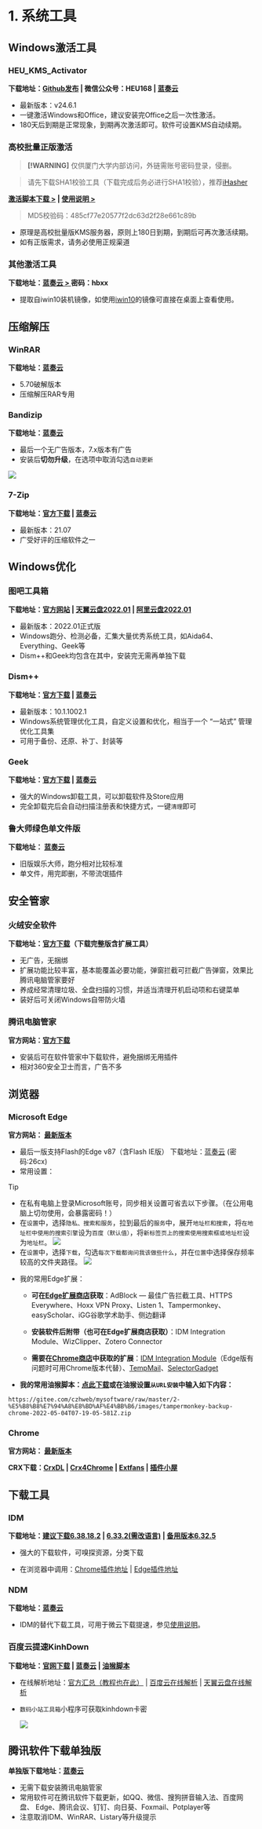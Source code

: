 # 1. 系统工具

## Windows激活工具

### HEU_KMS_Activator

**下载地址：[Github发布](https://github.com/zbezj/HEU_KMS_Activator/releases)  |  微信公众号：HEU168  |  [蓝奏云](https://czh0575.lanzouh.com/iEFPx048p6va)**

- 最新版本：v24.6.1
- 一键激活Windows和Office，建议安装完Office之后一次性激活。
- 180天后到期是正常现象，到期再次激活即可。软件可设置KMS自动续期。

### 高校批量正版激活
> **[!WARNING]**
> 仅供厦门大学内部访问，外链需账号密码登录，侵删。

> 请先下载SHA1校验工具（下载完成后务必进行SHA1校验），推荐[iHasher](https://czh0575.lanzoui.com/itwy8u7vzzi)

**[激活脚本下载 >](https://microsoft.xmu.edu.cn/assets/XMU.zip)    |    [使用说明 >](https://microsoft.xmu.edu.cn/windows.html)**

> MD5校验码：485cf77e20577f2dc63d2f28e661c89b

- 原理是高校批量版KMS服务器，原则上180日到期，到期后可再次激活续期。
- 如有正版需求，请务必使用正规渠道  

### 其他激活工具

**下载地址：[蓝奏云 > ](https://czh0575.lanzoui.com/b01iooasb)   密码：hbxx**

- 提取自iwin10装机镜像，如使用[iwin10](../1-系统镜像/1-2.html#iwin10)的镜像可直接在桌面上查看使用。


## 压缩解压

### WinRAR

**下载地址：[蓝奏云](https://czh0575.lanzoui.com/iw4Rhfpd7sd)**

- 5.70破解版本
- 压缩解压RAR专用

### Bandizip 

**下载地址：[蓝奏云](https://czh0575.lanzoui.com/ipuOKu85fve)**

- 最后一个无广告版本，7.x版本有广告
- 安装后**切勿升级**，在选项中取消勾选`自动更新`

![](images/2022-05-04-13-38-28.png)

### 7-Zip

**下载地址：[官方下载](https://www.7-zip.org/) | [蓝奏云](https://czh0575.lanzouh.com/ihTQ6049ws2b)**

- 最新版本：21.07
- 广受好评的压缩软件之一

## Windows优化

### 图吧工具箱

**下载地址：[官方网站](http://www.tbtool.cn/)  |  [天翼云盘2022.01](https://cloud.189.cn/web/share?code=2EnYrqIvmqea) | [阿里云盘2022.01](https://www.aliyundrive.com/s/bEfn86WQGq9)**

- 最新版本：2022.01正式版
- Windows跑分、检测必备，汇集大量优秀系统工具，如Aida64、Everything、Geek等
- Dism++和Geek均包含在其中，安装完无需再单独下载

### Dism++  
**下载地址：[官方下载](https://github.com/Chuyu-Team/Dism-Multi-language/releases)  |  [蓝奏云](https://czh0575.lanzouh.com/ioEMk049u1wh)**

- 最新版本：10.1.1002.1
- Windows系统管理优化工具，自定义设置和优化，相当于一个 “一站式” 管理优化工具集
- 可用于备份、还原、补丁、封装等

### Geek
**下载地址：[官方下载](https://geekuninstaller.com/download)  |  [蓝奏云](https://czh0575.lanzoui.com/iCZmPu84fif)**

- 强大的Windows卸载工具，可以卸载软件及Store应用
- 完全卸载完后会自动扫描注册表和快捷方式，一键`清理`即可

### 鲁大师绿色单文件版

**下载地址： [蓝奏云](https://czh0575.lanzous.com/iUVfmfpmpli)**

- 旧版娱乐大师，跑分相对比较标准
- 单文件，用完即删，不带流氓插件


## 安全管家

### 火绒安全软件

**下载地址：[官方下载](https://www.huorong.cn/person5.html?status=hrstat&src=1)（下载完整版含扩展工具）**

- 无广告，无捆绑
- 扩展功能比较丰富，基本能覆盖必要功能，弹窗拦截可拦截广告弹窗，效果比腾讯电脑管家要好
- 养成经常清理垃圾、全盘扫描的习惯，并适当清理开机启动项和右键菜单
- 装好后可关闭Windows自带防火墙

### 腾讯电脑管家

**官方网站：[官方下载](https://guanjia.qq.com/)**

- 安装后可在软件管家中下载软件，避免捆绑无用插件
- 相对360安全卫士而言，广告不多

## 浏览器

### Microsoft Edge

**官方网站： [最新版本](https://www.microsoft.com/zh-cn/edge?r=1#evergreen)**

- 最后一版支持Flash的Edge v87（含Flash IE版） 
下载地址：[蓝奏云](https://czh0575.lanzoui.com/b01iw179e)  (密码:26cx)
- 常用设置：
> [!TIP]
> - 在私有电脑上登录Microsoft账号，同步相关设置可省去以下步骤。（在公用电脑上切勿使用，会暴露密码！）
> - 在`设置`中，选择`隐私、搜索和服务`，拉到最后的`服务`中，展开`地址栏和搜索`，将`在地址栏中使用的搜索引擎`设为`百度（默认值）`，将`新标签页上的搜索使用搜索框或地址栏`设为`地址栏`。
> ![](images/2022-05-04-14-13-50.png)
> - 在`设置`中，选择`下载`，勾选`每次下载都询问我该做些什么`，并在`位置`中选择保存频率较高的文件夹路径。
> ![](images/2022-05-04-14-20-13.png)

- 我的常用Edge扩展：

    - **可在[Edge扩展商店](https://microsoftedge.microsoft.com/addons/Microsoft-Edge-Extensions-Home?hl=zh-CN)获取**：AdBlock — 最佳广告拦截工具、HTTPS Everywhere、Hoxx VPN Proxy、Listen 1、Tampermonkey、easyScholar、iGG谷歌学术助手、侧边翻译

    - **安装软件后附带（也可在Edge扩展商店获取）**：IDM Integration Module、WizClipper、Zotero Connector

    - **需要在[Chrome商店](https://chrome.google.com/webstore/category/extensions)中获取的扩展**：[IDM Integration Module](https://chrome.google.com/webstore/detail/ngpampappnmepgilojfohadhhmbhlaek)（Edge版有问题时可用Chrome版本代替）、[TempMail](https://chrome.google.com/webstore/detail/inojafojbhdpnehkhhfjalgjjobnhomj)、[SelectorGadget](https://chrome.google.com/webstore/detail/mhjhnkcfbdhnjickkkdbjoemdmbfginb)

- **我的常用油猴脚本：[点此下载](https://gitee.com/czhweb/mysoftware/raw/master/2-%E5%B8%B8%E7%94%A8%E8%BD%AF%E4%BB%B6/images/tampermonkey-backup-chrome-2022-05-04T07-19-05-581Z.zip)或在油猴设置`从URL安装`中输入如下内容：**
```
https://gitee.com/czhweb/mysoftware/raw/master/2-%E5%B8%B8%E7%94%A8%E8%BD%AF%E4%BB%B6/images/tampermonkey-backup-chrome-2022-05-04T07-19-05-581Z.zip
```

### Chrome

**官方网站： [最新版本](https://www.google.cn/chrome/)**

**CRX下载：[CrxDL](https://crxdl.com/)  |  [Crx4Chrome](https://www.crx4chrome.com/)  |  [Extfans](https://www.extfans.com/)  |  [插件小屋](https://www.chajianxw.com/)**



## 下载工具

### IDM 

**下载地址：[建议下载6.38.18.2](https://czh0575.lanzoui.com/isB7oviei1c) | [6.33.2(需改语言)](https://czh0575.lanzoui.com/i7C8nfoxxsd)  | [备用版本6.32.5](https://czh0575.lanzoui.com/irTX5foxy5g)**

- 强大的下载软件，可嗅探资源，分类下载

- 在浏览器中调用：[Chrome插件地址](https://chrome.google.com/webstore/detail/idm-integration-module/ngpampappnmepgilojfohadhhmbhlaek) | [Edge插件地址](https://microsoftedge.microsoft.com/addons/detail/idm-integration-module/llbjbkhnmlidjebalopleeepgdfgcpec?hl=zh-CN)

### NDM 

**下载地址：[蓝奏云](https://czh0575.lanzoui.com/iLFttfplmib)**

- IDM的替代下载工具，可用于微云下载提速，参见[使用说明](https://www.52pojie.cn/thread-1241997-1-1.html)。

### 百度云提速KinhDown

**下载地址：[官网下载](https://kinhdown.kinh.cc/?Type=APPS)   |   [蓝奏云](https://czh0575.lanzoui.com/i4Qtaviejbi)    |      [油猴脚本](https://greasyfork.org/zh-CN/scripts/426806/)**

- 在线解析地址：[官方汇总（教程也在此）](https://kinhdown.kinh.cc/?Type=Web) |  [百度云在线解析](https://baidu.kinh.cc/)  |  [天翼云盘在线解析](https://189.kinh.cc/)

- `数码小站工具箱`小程序可获取kinhdown卡密

    <!--sec data-title="数码小站工具箱小程序码" data-id="section1" data-show=true data-collapse=true ces-->

    <div style="width:30%; align: center" >
    <img src="images/2022-05-04-16-00-36.png"/>
    </div>

    <!--endsec-->

## 腾讯软件下载单独版

**单独版下载地址：[蓝奏云](https://czh0575.lanzouv.com/iBDXOzx068h)**

- 无需下载安装腾讯电脑管家
- 常用软件可在腾讯软件下载更新，如QQ、微信、搜狗拼音输入法、百度网盘、 Edge、腾讯会议、钉钉、向日葵、Foxmail、Potplayer等
- 注意取消IDM、WinRAR、Listary等升级提示


